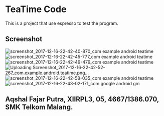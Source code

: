 # TeaTime Code
This is a project that use espresso to test the program.

## Screenshot
![screenshot_2017-12-16-22-42-40-870_com example android teatime](https://user-images.githubusercontent.com/22128258/34072125-34b4d246-e2b4-11e7-94a2-b05e74657d0f.png)
![screenshot_2017-12-16-22-42-45-777_com example android teatime](https://user-images.githubusercontent.com/22128258/34072126-34f2e7d4-e2b4-11e7-95c3-0b5886221209.png)
![screenshot_2017-12-16-22-42-49-479_com example android teatime](https://user-images.githubusercontent.com/22128258/34072127-352f7492-e2b4-11e7-95e5-8f8bd6bddfb6.png)
![Uploading Screenshot_2017-12-16-22-42-52-267_com.example.android.teatime.png…]()
![screenshot_2017-12-16-22-42-58-035_com example android teatime](https://user-images.githubusercontent.com/22128258/34072129-35a6c89e-e2b4-11e7-96eb-a4dd0aa74ff0.png)
![screenshot_2017-12-16-22-43-02-171_com google android gm](https://user-images.githubusercontent.com/22128258/34072130-35e42176-e2b4-11e7-8337-c1a6aca80844.png)


## Aqshal Fajar Putra, XIIRPL3, 05, 4667/1386.070, SMK Telkom Malang.

